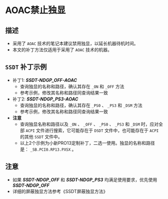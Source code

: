 # AOAC禁止独显

## 描述

- 采用了 `AOAC` 技术的笔记本建议禁用独显，以延长机器待机时间。
- 本文的补丁方法仅适用于采用了 `AOAC` 技术的机器。

## `SSDT` 补丁示例

- 补丁1: ***SSDT-NDGP_OFF-AOAC***
  - 查询独显的名称和路径，确认其存在 `_ON` 和 `_OFF` 方法
  - 参考示例，修改其名称和路径同查询结果一致
- 补丁2: ***SSDT-NDGP_PS3-AOAC***
  - 查询独显的名称和路径，确认其存在 `_PS0`  、 `_PS3` 和 `_DSM` 方法
  - 参考示例，修改其名称和路径同查询结果一致
- **注意**
  - 查询独显名称和路径以及 `_ON` 、 `_OFF` 、 `_PS0` 、 `_PS3` 和 `_DSM` 时，应对全部 `ACPI` 文件进行搜索，它可能存在于 `DSDT` 文件中，也可能存在于 `ACPI` 的其他 `SSDT` 文件中。
  - 以上2个示例为小新PRO13定制补丁，二选一使用。独显的名称和路径是： `_SB.PCI0.RP13.PXSX` 。

## 注意

- 如果 ***SSDT-NDGP_OFF*** 和 ***SSDT-NDGP_PS3*** 均满足使用要求，优先使用 ***SSDT-NDGP_OFF***
- 详细的屏蔽独显方法参考《SSDT屏蔽独显方法》
